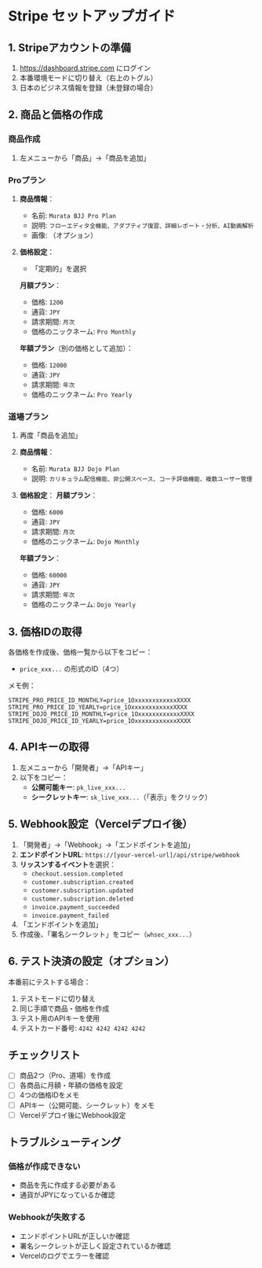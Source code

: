 # Stripe セットアップガイド

## 1. Stripeアカウントの準備

1. https://dashboard.stripe.com にログイン
2. 本番環境モードに切り替え（右上のトグル）
3. 日本のビジネス情報を登録（未登録の場合）

## 2. 商品と価格の作成

### 商品作成
1. 左メニューから「商品」→「商品を追加」

### Proプラン
1. **商品情報**：
   - 名前: `Murata BJJ Pro Plan`
   - 説明: `フローエディタ全機能、アダプティブ復習、詳細レポート・分析、AI動画解析`
   - 画像: （オプション）

2. **価格設定**：
   - 「定期的」を選択
   
   **月額プラン**：
   - 価格: `1200`
   - 通貨: `JPY`
   - 請求期間: `月次`
   - 価格のニックネーム: `Pro Monthly`
   
   **年額プラン**（別の価格として追加）：
   - 価格: `12000`
   - 通貨: `JPY`
   - 請求期間: `年次`
   - 価格のニックネーム: `Pro Yearly`

### 道場プラン
1. 再度「商品を追加」
2. **商品情報**：
   - 名前: `Murata BJJ Dojo Plan`
   - 説明: `カリキュラム配信機能、非公開スペース、コーチ評価機能、複数ユーザー管理`

3. **価格設定**：
   **月額プラン**：
   - 価格: `6000`
   - 通貨: `JPY`
   - 請求期間: `月次`
   - 価格のニックネーム: `Dojo Monthly`
   
   **年額プラン**：
   - 価格: `60000`
   - 通貨: `JPY`
   - 請求期間: `年次`
   - 価格のニックネーム: `Dojo Yearly`

## 3. 価格IDの取得

各価格を作成後、価格一覧から以下をコピー：
- `price_xxx...` の形式のID（4つ）

メモ例：
```
STRIPE_PRO_PRICE_ID_MONTHLY=price_1OxxxxxxxxxxxxXXXX
STRIPE_PRO_PRICE_ID_YEARLY=price_1OxxxxxxxxxxxxXXXX
STRIPE_DOJO_PRICE_ID_MONTHLY=price_1OxxxxxxxxxxxxXXXX
STRIPE_DOJO_PRICE_ID_YEARLY=price_1OxxxxxxxxxxxxXXXX
```

## 4. APIキーの取得

1. 左メニューから「開発者」→「APIキー」
2. 以下をコピー：
   - **公開可能キー**: `pk_live_xxx...`
   - **シークレットキー**: `sk_live_xxx...`（「表示」をクリック）

## 5. Webhook設定（Vercelデプロイ後）

1. 「開発者」→「Webhook」→「エンドポイントを追加」
2. **エンドポイントURL**: `https://[your-vercel-url]/api/stripe/webhook`
3. **リッスンするイベント**を選択：
   - `checkout.session.completed`
   - `customer.subscription.created`
   - `customer.subscription.updated`
   - `customer.subscription.deleted`
   - `invoice.payment_succeeded`
   - `invoice.payment_failed`
4. 「エンドポイントを追加」
5. 作成後、「署名シークレット」をコピー（`whsec_xxx...`）

## 6. テスト決済の設定（オプション）

本番前にテストする場合：
1. テストモードに切り替え
2. 同じ手順で商品・価格を作成
3. テスト用のAPIキーを使用
4. テストカード番号: `4242 4242 4242 4242`

## チェックリスト

- [ ] 商品2つ（Pro、道場）を作成
- [ ] 各商品に月額・年額の価格を設定
- [ ] 4つの価格IDをメモ
- [ ] APIキー（公開可能、シークレット）をメモ
- [ ] Vercelデプロイ後にWebhook設定

## トラブルシューティング

### 価格が作成できない
- 商品を先に作成する必要がある
- 通貨がJPYになっているか確認

### Webhookが失敗する
- エンドポイントURLが正しいか確認
- 署名シークレットが正しく設定されているか確認
- Vercelのログでエラーを確認
